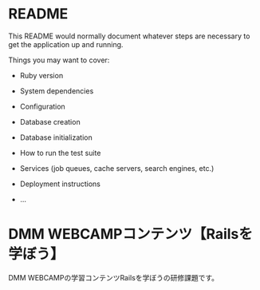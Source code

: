 # README

This README would normally document whatever steps are necessary to get the
application up and running.

Things you may want to cover:

* Ruby version

* System dependencies

* Configuration

* Database creation

* Database initialization

* How to run the test suite

* Services (job queues, cache servers, search engines, etc.)

* Deployment instructions

* ...
# DMM WEBCAMPコンテンツ【Railsを学ぼう】
DMM WEBCAMPの学習コンテンツRailsを学ぼうの研修課題です。
